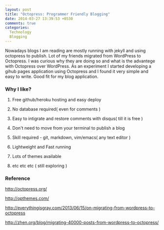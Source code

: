 ```yaml
---
layout: post
title: "Octopress: Programmer Friendly Blogging"
date: 2014-03-27 13:39:53 +0530
comments: true
categories: 
  Technology
  Blogging
---
```


Nowadays blogs I am reading are mostly running with jekyll and using octopress to publish. Lot of my friends migrated from WordPress to Octopress. I was curious why they are doing so and what is the advantege with Octopress over WordPress.<!--more--> As an experiment I started developing a gihub pages application using Octopress and I found it very simple and easy to write. Good fit for my blog application.

### Why I like?
  1) Free github/heroku hosting and easy deploy  

  2) No database required( even for comments )

  3) Easy to intigrate and restore comments with disqus( till it is free )

  4) Don't need to move from your terminal to publish a blog

  5) Skill required - git, markdown, vim/emacs( any text editor ) 
  
  6) Lightweight and Fast running
  
  7) Lots of themes available

  8) etc etc etc ( still exploring ) 

### Reference 
  http://octopress.org/

  http://opthemes.com/

  http://everythingisgray.com/2013/06/15/on-migrating-from-wordpress-to-octopress

  http://zhen.org/blog/migrating-40000-posts-from-wordpress-to-octopress/
